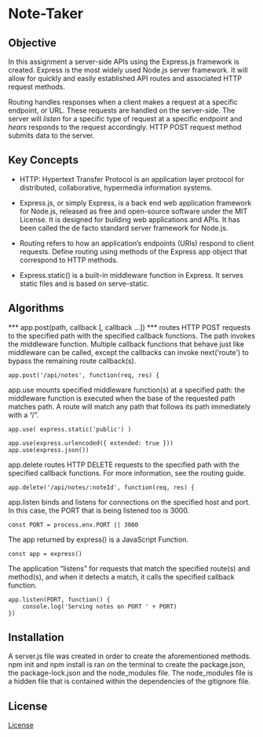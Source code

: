 # Note-Taker

## Objective
In this assignment a server-side APIs using the Express.js framework is created. Express is the most widely used Node.js server framework. It will allow for quickly and easily established API routes and associated HTTP request methods.

Routing handles responses when a client makes a request at a specific endpoint, or URL. These requests are handled on the server-side. The server will _listen_ for a specific type of request at a specific endpoint and  _hears_ responds to the request accordingly. HTTP POST request method submits data to the server.

## Key Concepts

* HTTP: Hypertext Transfer Protocol is an application layer protocol for distributed, collaborative, hypermedia information systems.

* Express.js, or simply Express, is a back end web application framework for Node.js, released as free and open-source software under the MIT License. It is designed for building web applications and APIs. It has been called the de facto standard server framework for Node.js.

* Routing refers to how an application’s endpoints (URIs) respond to client requests. Define routing using methods of the Express app object that correspond to HTTP methods.

* Express.static() is a built-in middleware function in Express. It serves static files and is based on serve-static.

## Algorithms

*** app.post(path, callback [, callback ...]) *** routes HTTP POST requests to the specified path with the specified callback functions. The path invokes the middleware function. Multiple callback functions that behave just like middleware can be called, except the callbacks can invoke next('route') to bypass the remaining route callback(s).
```
app.post('/api/notes', function(req, res) {
```

app.use mounts specified middleware function(s) at a specified path: the middleware function is executed when the base of the requested path matches path. A route will match any path that follows its path immediately with a “/”.
```
app.use( express.static('public') )

app.use(express.urlencoded({ extended: true }))
app.use(express.json())
```

app.delete routes HTTP DELETE requests to the specified path with the specified callback functions. For more information, see the routing guide.
```
app.delete('/api/notes/:noteId', function(req, res) {
```

app.listen binds and listens for connections on the specified host and port. In this case, the PORT that is being listened too is 3000.
```
const PORT = process.env.PORT || 3000
```
The app returned by express() is a JavaScript Function.
```
const app = express()
```
The application “listens” for requests that match the specified route(s) and method(s), and when it detects a match, it calls the specified callback function.
```
app.listen(PORT, function() {
    console.log('Serving notes on PORT ' + PORT)
})
```

## Installation
A server.js file was created in order to create the aforementioned methods. npm init and npm install is ran on the terminal to create the package.json, the package-lock.json and the node_modules file. The node_modules file is a hidden file that is contained within the dependencies of the gitignore file.

## License
[License](https://choosealicense.com/licenses/mit)